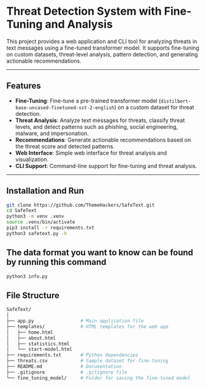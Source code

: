 # Threat Detection System with Fine-Tuning and Analysis

This project provides a web application and CLI tool for analyzing threats in text messages using a fine-tuned transformer model. It supports fine-tuning on custom datasets, threat-level analysis, pattern detection, and generating actionable recommendations.

---

## Features

- **Fine-Tuning**: Fine-tune a pre-trained transformer model (`distilbert-base-uncased-finetuned-sst-2-english`) on a custom dataset for threat detection.
- **Threat Analysis**: Analyze text messages for threats, classify threat levels, and detect patterns such as phishing, social engineering, malware, and impersonation.
- **Recommendations**: Generate actionable recommendations based on the threat score and detected patterns.
- **Web Interface**: Simple web interface for threat analysis and visualization.
- **CLI Support**: Command-line support for fine-tuning and threat analysis.

---

## Installation and Run

   ```bash
   git clone https://github.com/ThemeHackers/SafeText.git
   cd SafeText
   python3 -m venv .venv
   source .venv/bin/activate
   pip3 install -r requirements.txt
   python3 safetext.py -h
```
## The data format you want to know can be found by running this command
   ```bash
   python3 info.py
```
## File Structure
   ```bash
SafeText/
│
├── app.py                 # Main application file
├── templates/             # HTML templates for the web app
│   ├── home.html
│   ├── about.html
│   ├── statistics.html
|   └── start-model.html
├── requirements.txt       # Python dependencies
├── threats.csv            # Sample dataset for fine-tuning
├── README.md              # Documentation
├── .gitignore             # .gitignore file
└── fine_tuning_model/     # Folder for saving the fine-tuned model

```
